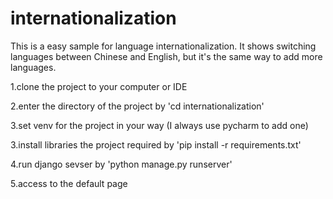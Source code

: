 # internationalization

This is a easy sample for language internationalization. It shows switching languages between Chinese and English, but it's the same way to add more languages.

1.clone the project to your computer or IDE

2.enter the directory of the project by 'cd internationalization'

3.set venv for the project in your way (I always use pycharm to add one)

3.install libraries the project required by 
'pip install -r requirements.txt'

4.run django sevser by 
'python manage.py runserver'

5.access to the default page

